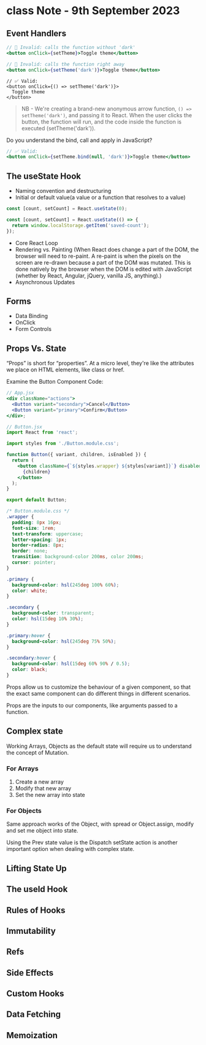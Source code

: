 # class Note - 9th September 2023

## Event Handlers

```jsx
// 🚫 Invalid: calls the function without 'dark'
<button onClick={setTheme}>Toggle theme</button>
```

```jsx
// 🚫 Invalid: calls the function right away
<button onClick={setTheme('dark')}>Toggle theme</button>
```

```JSX
// ✅ Valid:
<button onClick={() => setTheme('dark')}>
  Toggle theme
</button>
```

> NB - We're creating a brand-new anonymous arrow function, `() => setTheme('dark')`, and passing it to React. When the user clicks the button, the function will run, and the code inside the function is executed (setTheme('dark')).

Do you understand the bind, call and apply in JavaScript?

```jsx
// ✅ Valid:
<button onClick={setTheme.bind(null, 'dark')}>Toggle theme</button>
```

## The useState Hook

- Naming convention and destructuring
- Initial or default value(a value or a function that resolves to a value)

```jsx
const [count, setCount] = React.useState(0);

const [count, setCount] = React.useState(() => {
  return window.localStorage.getItem('saved-count');
});
```

- Core React Loop
- Rendering vs. Painting (When React does change a part of the DOM, the browser will need to re-paint. A re-paint is when the pixels on the screen are re-drawn because a part of the DOM was mutated. This is done natively by the browser when the DOM is edited with JavaScript (whether by React, Angular, jQuery, vanilla JS, anything).)
- Asynchronous Updates

## Forms

- Data Binding
- OnClick
- Form Controls

## Props Vs. State

“Props” is short for “properties”. At a micro level, they're like the attributes we place on HTML elements, like class or href.

Examine the Button Component Code:

```jsx
// App.jsx
<div className="actions">
  <Button variant="secondary">Cancel</Button>
  <Button variant="primary">Confirm</Button>
</div>;

// Button.jsx
import React from 'react';

import styles from './Button.module.css';

function Button({ variant, children, isEnabled }) {
  return (
    <button className={`${styles.wrapper} ${styles[variant]}`} disabled={!isEnabled}>
      {children}
    </button>
  );
}

export default Button;
```

```css
/* Button.module.css */
.wrapper {
  padding: 8px 16px;
  font-size: 1rem;
  text-transform: uppercase;
  letter-spacing: 1px;
  border-radius: 8px;
  border: none;
  transition: background-color 200ms, color 200ms;
  cursor: pointer;
}

.primary {
  background-color: hsl(245deg 100% 60%);
  color: white;
}

.secondary {
  background-color: transparent;
  color: hsl(15deg 10% 30%);
}

.primary:hover {
  background-color: hsl(245deg 75% 50%);
}

.secondary:hover {
  background-color: hsl(15deg 60% 90% / 0.5);
  color: black;
}
```

Props allow us to customize the behaviour of a given component, so that the exact same component can do different things in different scenarios.

Props are the inputs to our components, like arguments passed to a function.

## Complex state

Working Arrays, Objects as the default state will require us to understand the concept of Mutation.

### For Arrays

1. Create a new array
2. Modify that new array
3. Set the new array into state

### For Objects

Same approach works of the Object, with spread or Object.assign, modify and set me object into state.

Using the Prev state value is the Dispatch setState action is another important option when dealing with complex state.

## Lifting State Up

## The useId Hook

## Rules of Hooks

## Immutability

## Refs

## Side Effects

## Custom Hooks

## Data Fetching

## Memoization
